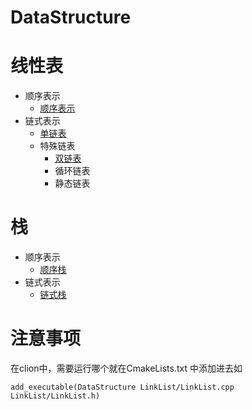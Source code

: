 # DataStructure

# 线性表
- 顺序表示
    - [顺序表示](https://github.com/shoukailiang/DataStructure/blob/master/List/SqList/SqList.h)
- 链式表示
    - [单链表](https://github.com/shoukailiang/DataStructure/blob/master/List/LinkList/LinkList.h)
    - 特殊链表
        - [双链表](https://github.com/shoukailiang/DataStructure/blob/master/List/DuLinkList/DuLinkList.h)
        - 循环链表
        - 静态链表
# 栈
- 顺序表示
    - [顺序栈](https://github.com/shoukailiang/DataStructure/blob/master/Stack/SqStack/SqStack.h)
- 链式表示
    - [链式栈](https://github.com/shoukailiang/DataStructure/blob/master/Stack/LinkStack/LinkStack.h)
# 注意事项
在clion中，需要运行哪个就在CmakeLists.txt 中添加进去如
```
add_executable(DataStructure LinkList/LinkList.cpp LinkList/LinkList.h)
```